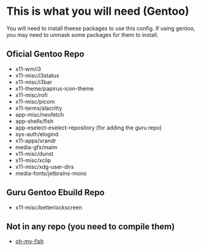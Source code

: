 # This is what you will need (Gentoo)

You will need to install theese packages to use this config. If using gentoo, you may need to unmask some packages for them to install.

## Oficial Gentoo Repo
- x11-wm/i3
- x11-misc/i3status
- x11-misc/i3bar
- x11-theme/papirus-icon-theme
- x11-misc/rofi
- x11-misc/picom
- x11-terms/alacritty
- app-misc/neofetch
- app-shells/fish
- app-eselect-eselect-repository (for adding the guru repo)
- sys-auth/elogind
- x11-apps/xrandr
- media-gfx/maim
- x11-misc/dunst
- x11-misc/xclip
- x11-misc/xdg-user-dirs
- media-fonts/jetbrains-mono

## Guru Gentoo Ebuild Repo
- x11-misc/betterlockscreen

## Not in any repo (you need to compile them)
- [oh-my-fish](https://github.com/oh-my-fish/oh-my-fish)

